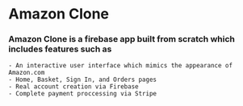 # Amazon Clone

### Amazon Clone is a firebase app built from scratch which includes features such as
    - An interactive user interface which mimics the appearance of Amazon.com
    - Home, Basket, Sign In, and Orders pages
    - Real account creation via Firebase
    - Complete payment proccessing via Stripe
